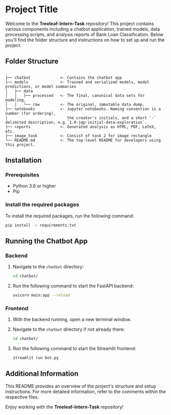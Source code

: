 # Project Title

Welcome to the **Treeleaf-Intern-Task** repository! This project contains various components including a chatbot application, trained models, data processing scripts, and analysis reports of Bank Loan Classification. Below you'll find the folder structure and instructions on how to set up and run the project.

## Folder Structure

```
.
├── chatbot             <- Contains the chatbot app
├── models              <- Trained and serialized models, model predictions, or model summaries
│   ├── data
│   │   ├── processed   <- The final, canonical data sets for modeling.
│   │   └── raw         <- The original, immutable data dump.
├── notebooks           <- Jupyter notebooks. Naming convention is a number (for ordering),
│                          the creator's initials, and a short `-` delimited description, e.g.`1.0-jqp-initial-data-exploration`.
├── reports             <- Generated analysis as HTML, PDF, LaTeX, etc.
├── image_task          <- Consist of task 2 for image rectangle
└── README.md           <- The top-level README for developers using this project.
```

## Installation

### Prerequisites

- Python 3.8 or higher
- Pip

### Install the required packages

To install the required packages, run the following command:

```bash
pip install -r requirements.txt
```

## Running the Chatbot App

### Backend

1. Navigate to the `chatbot` directory:

    ```bash
    cd chatbot/
    ```

2. Run the following command to start the FastAPI backend:

    ```bash
    uvicorn main:app --reload
    ```

### Frontend

1. With the backend running, open a new terminal window.
2. Navigate to the `chatbot` directory if not already there:

    ```bash
    cd chatbot/
    ```

3. Run the following command to start the Streamlit frontend:

    ```bash
    streamlit run bot.py
    ```

## Additional Information

This README provides an overview of the project's structure and setup instructions. For more detailed information, refer to the comments within the respective files. 

Enjoy working with the **Treeleaf-Intern-Task** repository!